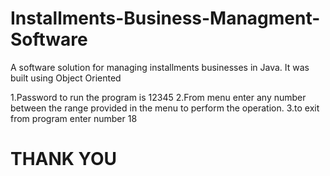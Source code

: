 # Installments-Business-Managment-Software
A software solution for managing installments businesses in Java. It was built using Object Oriented


1.Password to run the program is 12345
2.From menu enter any number between the range provided in the menu to perform the operation.
3.to exit from program enter number 18

# THANK YOU

